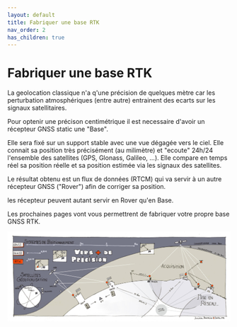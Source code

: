 ```yaml
---
layout: default
title: Fabriquer une base RTK
nav_order: 2
has_children: true
---
```


# Fabriquer une base RTK

La geolocation classique n'a q'une précision de quelques mètre car les perturbation atmosphériques (entre autre) entrainent des ecarts sur les signaux satellitaires. 

Pour optenir une précison centimétrique il est necessaire d'avoir un récepteur GNSS static une "Base".

Elle sera fixé sur un support stable avec une vue dégagée vers le ciel. Elle connait sa position très précisément (au milimètre) et "ecoute" 24h/24 l'ensemble des satellites (GPS, Glonass, Galileo, ...). Elle compare en temps réel sa position réelle et sa position estimée via les signaux des satellites.

Le résultat obtenu est un flux de données (RTCM) qui va servir à un autre récepteur GNSS ("Rover") afin de corriger sa position.

les récepteur peuvent autant servir en Rover qu'en Base.

Les prochaines pages vont vous permettrent de fabriquer votre propre base GNSS RTK.

![logo](/assets/images/index/1.jpg)


